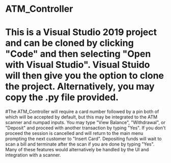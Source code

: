 # ATM_Controller
# This is a Visual Studio 2019 project and can be cloned by clicking "Code" and then selecting "Open with Visual Studio". Visual Stuido will then give you the option to clone the project. Alternatively, you may copy the .py file provided. 

#The ATM_Controller will require a card number followed by a pin both of which will be accepted by default, but this may be integrated to the ATM scanner and numpad inputs. You may type "View Balance", "Withdrawal", or "Deposit" and proceed with another transaction by typing "Yes". If you don't proceed the session is cancelled and will return to the main menu prompting the next customer to "Insert Card". Depositing funds will wait to scan a bill and terminate after the scan if you are done by typing "Yes". Many of these features would alternatively be handled by the UI and integration with a scanner. 
